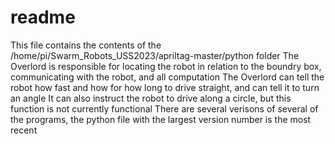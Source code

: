 # readme
This file contains the contents of the /home/pi/Swarm_Robots_USS2023/apriltag-master/python folder
The Overlord is responsible for locating the robot in relation to the boundry box, communicating with the robot, and all computation
The Overlord can tell the robot how fast and how for how long to drive straight, and can tell it to turn an angle
It can also instruct the robot to drive along a circle, but this function is not currently functional
There are several verisons of several of the programs, the python file with the largest version number is the most recent
